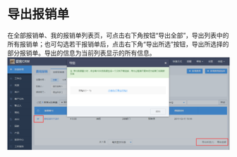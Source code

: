 # 导出报销单

在全部报销单、我的报销单列表页，可点击右下角按钮“导出全部”，导出列表中的所有报销单；也可勾选若干报销单后，点击右下角“导出所选”按钮，导出所选择的部分报销单。导出的信息为当前列表显示的所有信息。![](/assets/导出报销单2)

